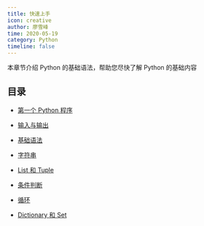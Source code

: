 ```yaml
---
title: 快速上手
icon: creative
author: 廖雪峰
time: 2020-05-19
category: Python
timeline: false
---
```


本章节介绍 Python 的基础语法，帮助您尽快了解 Python 的基础内容

<!-- more -->

## 目录

- [第一个 Python 程序](write.md)

- [输入与输出](io.md)

- [基础语法](basic.md)

- [字符串](string.md)

- [List 和 Tuple](list-and-tuple.md)

- [条件判断](condition.md)

- [循环](loop.md)

- [Dictionary 和 Set](dict-and-set.md)
